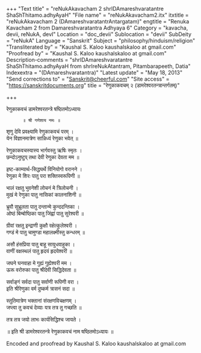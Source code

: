 +++
"Text title" = "reNukAkavacham 2 shrIDAmareshvaratantre ShaShThitamo.adhyAyaH"
"File name" = "reNukAkavacham2.itx"
itxtitle = "reNukAkavacham 2 (DAmareshvaratantrAntargatam)"
engtitle = "Renuka Kavacham 2 from Damareshvaratantra Adhyaya 6"
Category = "kavacha, devii, reNukA, devI"
Location = "doc_devii"
Sublocation = "devii"
SubDeity = "reNukA"
Language = "Sanskrit"
Subject = "philosophy/hinduism/religion"
"Transliterated by" = "Kaushal S. Kaloo kaushalskaloo at gmail.com"
"Proofread by" = "Kaushal S. Kaloo kaushalskaloo at gmail.com"
Description-comments = "shrIDAmareshvaratantre ShaShThitamo.adhyAyaH from shrIreNukAtantram, Pitambarapeeth, Datia"
Indexextra = "(DAmareshvaratantra)"
"Latest update" = "May 18, 2013"
"Send corrections to" = "Sanskrit@cheerful.com"
"Site access" = "https://sanskritdocuments.org"
title = "रेणुकाकवचम् २ (डामरेश्वरतन्त्रान्तर्गतम्)"

+++
  
 रेणुकाकवचं डामरेश्वरतन्त्रे षष्ठितमोऽध्यायः   
  
          ॥ श्री गणेशाय नमः ॥  
  
शृणु देवि प्रवक्ष्यामि रेणुकाकवचं परम् ।  
येन विज्ञानमात्रेण सान्निध्यं रेणुका भवेत् ॥  
  
रेणुकाकवचस्यास्य भार्गवस्तु ऋषिः स्मृतः ।  
छन्दोऽनुष्टुप् तथा देवी रेणुका देवता मम ॥  
  
इष्ट-काम्यार्थ-सिद्ध्यर्थे विनियोगो वरानने ।  
रेणुका मे शिरः पातु परा शक्तिस्वरूपिणी ॥  
  
भालं रक्षतु भुवनेशी लोचनं मे त्रिलोचनी ।  
मुखं मे रेणुका पातु नासिकां कालनाशिनी ॥  
  
भ्रुवौ सुभ्रूलता पातु दन्तान्मे कुन्ददन्तिका ।  
ओष्ठं बिम्बोष्ठिका पातु जिंह्वां पातु सुरेश्वरी ॥  
  
ग्रीवां रक्षतु इन्द्राणी कुक्षौ रक्षेत्कुलेश्वरी ।  
गण्डं मे पातु चामुण्डा महालक्ष्मीस्तु कन्धरम् ॥  
  
असौ हंसप्रिया पातु बाहू सायुधवाहुका ।  
वाणीं वक्षस्थलं पातु हृदयं हृदयेश्वरी ॥  
  
जघने घनवाहा मे गुह्यं गुह्येश्वरी मम ।  
ऊरू वरोरुका पातु श्रीदेवी सिद्धिदेवता ॥  
  
सर्वाङ्गं सर्वदा पातु सर्वाणी रूपिणी वरा ।  
इति श्रीरेणुका वर्म दुष्कर्म त्रासनं सदा ॥  
  
स्तुतिमात्रेण  भक्तानां संरक्षणविचक्षणम् ।  
जप्त्वा तु कवचं देव्याः यत्र तत्र तु गच्छति ॥  
  
तत्र तत्र जयो लाभः कार्यसिद्धिश्च जायते ।  
  
॥ इति श्री डामरेश्वरतन्त्रे रेणुकाकवचं नाम षष्ठितमोऽध्यायः ॥  
  
  
Encoded and proofread by Kaushal S. Kaloo     kaushalskaloo at gmail.com  
  
